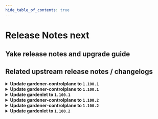 ```yaml
---
hide_table_of_contents: true
---
```


# Release Notes next

## Yake release notes and upgrade guide

## Related upstream release notes / changelogs


<details>
<summary><b>Update gardener-controlplane to <code>1.100.1</code></b></summary>

# [gardener/gardener]

## 🐛 Bug Fixes

- `[OPERATOR]` Fixed a bug in the vpa-eviction-requirements controller causing etcds to be evicted for downscaling outside of their maintenance window. by @voelzmo [#10216]
- `[OPERATOR]` `updatecacerts.service` systemd unit on nodes with Debian OS does not fail anymore if `/usr/local/share/ca-certificates` directory is empty. by @ScheererJ [#10251]
- `[OPERATOR]` Valitail is now pinned to v2.2.15 (depends on glibc 2.32) by @nickytd [#10283]
## 🏃 Others

- `[DEVELOPER]` local setup: Registry caches for `eu.gcr.io` and `ghcr.io` are now removed as there are no images from these upstream registries. by @ialidzhikov [#10203]

## Helm Charts
- controlplane: `europe-docker.pkg.dev/gardener-project/releases/charts/gardener/controlplane:v1.100.1`
- gardenlet: `europe-docker.pkg.dev/gardener-project/releases/charts/gardener/gardenlet:v1.100.1`
- operator: `europe-docker.pkg.dev/gardener-project/releases/charts/gardener/operator:v1.100.1`
- resource-manager: `europe-docker.pkg.dev/gardener-project/releases/charts/gardener/resource-manager:v1.100.1`
## Docker Images
- admission-controller: `europe-docker.pkg.dev/gardener-project/releases/gardener/admission-controller:v1.100.1`
- apiserver: `europe-docker.pkg.dev/gardener-project/releases/gardener/apiserver:v1.100.1`
- controller-manager: `europe-docker.pkg.dev/gardener-project/releases/gardener/controller-manager:v1.100.1`
- gardenlet: `europe-docker.pkg.dev/gardener-project/releases/gardener/gardenlet:v1.100.1`
- node-agent: `europe-docker.pkg.dev/gardener-project/releases/gardener/node-agent:v1.100.1`
- operator: `europe-docker.pkg.dev/gardener-project/releases/gardener/operator:v1.100.1`
- resource-manager: `europe-docker.pkg.dev/gardener-project/releases/gardener/resource-manager:v1.100.1`
- scheduler: `europe-docker.pkg.dev/gardener-project/releases/gardener/scheduler:v1.100.1`


</details>

<details>
<summary><b>Update gardener-controlplane to <code>1.100.1</code></b></summary>

# [gardener/gardener]

## 🐛 Bug Fixes

- `[OPERATOR]` Fixed a bug in the vpa-eviction-requirements controller causing etcds to be evicted for downscaling outside of their maintenance window. by @voelzmo [#10216]
- `[OPERATOR]` `updatecacerts.service` systemd unit on nodes with Debian OS does not fail anymore if `/usr/local/share/ca-certificates` directory is empty. by @ScheererJ [#10251]
- `[OPERATOR]` Valitail is now pinned to v2.2.15 (depends on glibc 2.32) by @nickytd [#10283]
## 🏃 Others

- `[DEVELOPER]` local setup: Registry caches for `eu.gcr.io` and `ghcr.io` are now removed as there are no images from these upstream registries. by @ialidzhikov [#10203]

## Helm Charts
- controlplane: `europe-docker.pkg.dev/gardener-project/releases/charts/gardener/controlplane:v1.100.1`
- gardenlet: `europe-docker.pkg.dev/gardener-project/releases/charts/gardener/gardenlet:v1.100.1`
- operator: `europe-docker.pkg.dev/gardener-project/releases/charts/gardener/operator:v1.100.1`
- resource-manager: `europe-docker.pkg.dev/gardener-project/releases/charts/gardener/resource-manager:v1.100.1`
## Docker Images
- admission-controller: `europe-docker.pkg.dev/gardener-project/releases/gardener/admission-controller:v1.100.1`
- apiserver: `europe-docker.pkg.dev/gardener-project/releases/gardener/apiserver:v1.100.1`
- controller-manager: `europe-docker.pkg.dev/gardener-project/releases/gardener/controller-manager:v1.100.1`
- gardenlet: `europe-docker.pkg.dev/gardener-project/releases/gardener/gardenlet:v1.100.1`
- node-agent: `europe-docker.pkg.dev/gardener-project/releases/gardener/node-agent:v1.100.1`
- operator: `europe-docker.pkg.dev/gardener-project/releases/gardener/operator:v1.100.1`
- resource-manager: `europe-docker.pkg.dev/gardener-project/releases/gardener/resource-manager:v1.100.1`
- scheduler: `europe-docker.pkg.dev/gardener-project/releases/gardener/scheduler:v1.100.1`


</details>

<details>
<summary><b>Update gardenlet to <code>1.100.1</code></b></summary>

# [gardener/gardener]

## 🐛 Bug Fixes

- `[OPERATOR]` Fixed a bug in the vpa-eviction-requirements controller causing etcds to be evicted for downscaling outside of their maintenance window. by @voelzmo [#10216]
- `[OPERATOR]` `updatecacerts.service` systemd unit on nodes with Debian OS does not fail anymore if `/usr/local/share/ca-certificates` directory is empty. by @ScheererJ [#10251]
- `[OPERATOR]` Valitail is now pinned to v2.2.15 (depends on glibc 2.32) by @nickytd [#10283]
## 🏃 Others

- `[DEVELOPER]` local setup: Registry caches for `eu.gcr.io` and `ghcr.io` are now removed as there are no images from these upstream registries. by @ialidzhikov [#10203]

## Helm Charts
- controlplane: `europe-docker.pkg.dev/gardener-project/releases/charts/gardener/controlplane:v1.100.1`
- gardenlet: `europe-docker.pkg.dev/gardener-project/releases/charts/gardener/gardenlet:v1.100.1`
- operator: `europe-docker.pkg.dev/gardener-project/releases/charts/gardener/operator:v1.100.1`
- resource-manager: `europe-docker.pkg.dev/gardener-project/releases/charts/gardener/resource-manager:v1.100.1`
## Docker Images
- admission-controller: `europe-docker.pkg.dev/gardener-project/releases/gardener/admission-controller:v1.100.1`
- apiserver: `europe-docker.pkg.dev/gardener-project/releases/gardener/apiserver:v1.100.1`
- controller-manager: `europe-docker.pkg.dev/gardener-project/releases/gardener/controller-manager:v1.100.1`
- gardenlet: `europe-docker.pkg.dev/gardener-project/releases/gardener/gardenlet:v1.100.1`
- node-agent: `europe-docker.pkg.dev/gardener-project/releases/gardener/node-agent:v1.100.1`
- operator: `europe-docker.pkg.dev/gardener-project/releases/gardener/operator:v1.100.1`
- resource-manager: `europe-docker.pkg.dev/gardener-project/releases/gardener/resource-manager:v1.100.1`
- scheduler: `europe-docker.pkg.dev/gardener-project/releases/gardener/scheduler:v1.100.1`


</details>

<details>
<summary><b>Update gardener-controlplane to <code>1.100.2</code></b></summary>

# [gardener/gardener]

## 🐛 Bug Fixes

- `[OPERATOR]` A bug has been fixed which prevented `gardenlet` from creating its own `seedmanagement.gardener.cloud/v1alpha1.Gardenlet` resource when `selfUpgrade` was set in its Helm chart values ([more information](https://github.com/gardener/gardener/blob/master/docs/deployment/deploy_gardenlet_manually.md#optional-enable-self-upgrades)). by @rfranzke [#10307]
- `[OPERATOR]` An issue causing the vpn-seed-server VPA's to be created with wrong targetRef for highly available Shoots is now fixed. by @ialidzhikov [#10373]
## 🏃 Others

- `[OPERATOR]` An issue in gardener-node-agent causing registry hosts probe to fail when the `spec.criConfig.containerd.registries.hosts.caCerts` field of OperatingSystemConfig is set is now fixed. by @dimitar-kostadinov [#10381]
- `[OPERATOR]` Kernel setting `net.netfilter.nf_conntrack_max` is only set on nodes by `sysctl.d` if `kube-proxy` is disabled. by @oliver-goetz [#10445]
- `[OPERATOR]` gardener-controller-manager: A corner case issue in the maintenance controller that prevented forceful minor K8s version update from K8s 1.29 to K8s 1.30 is now resolved. by @ialidzhikov [#10440]

## Helm Charts
- controlplane: `europe-docker.pkg.dev/gardener-project/releases/charts/gardener/controlplane:v1.100.2`
- gardenlet: `europe-docker.pkg.dev/gardener-project/releases/charts/gardener/gardenlet:v1.100.2`
- operator: `europe-docker.pkg.dev/gardener-project/releases/charts/gardener/operator:v1.100.2`
- resource-manager: `europe-docker.pkg.dev/gardener-project/releases/charts/gardener/resource-manager:v1.100.2`
## Docker Images
- admission-controller: `europe-docker.pkg.dev/gardener-project/releases/gardener/admission-controller:v1.100.2`
- apiserver: `europe-docker.pkg.dev/gardener-project/releases/gardener/apiserver:v1.100.2`
- controller-manager: `europe-docker.pkg.dev/gardener-project/releases/gardener/controller-manager:v1.100.2`
- gardenlet: `europe-docker.pkg.dev/gardener-project/releases/gardener/gardenlet:v1.100.2`
- node-agent: `europe-docker.pkg.dev/gardener-project/releases/gardener/node-agent:v1.100.2`
- operator: `europe-docker.pkg.dev/gardener-project/releases/gardener/operator:v1.100.2`
- resource-manager: `europe-docker.pkg.dev/gardener-project/releases/gardener/resource-manager:v1.100.2`
- scheduler: `europe-docker.pkg.dev/gardener-project/releases/gardener/scheduler:v1.100.2`


</details>

<details>
<summary><b>Update gardener-controlplane to <code>1.100.2</code></b></summary>

# [gardener/gardener]

## 🐛 Bug Fixes

- `[OPERATOR]` A bug has been fixed which prevented `gardenlet` from creating its own `seedmanagement.gardener.cloud/v1alpha1.Gardenlet` resource when `selfUpgrade` was set in its Helm chart values ([more information](https://github.com/gardener/gardener/blob/master/docs/deployment/deploy_gardenlet_manually.md#optional-enable-self-upgrades)). by @rfranzke [#10307]
- `[OPERATOR]` An issue causing the vpn-seed-server VPA's to be created with wrong targetRef for highly available Shoots is now fixed. by @ialidzhikov [#10373]
## 🏃 Others

- `[OPERATOR]` An issue in gardener-node-agent causing registry hosts probe to fail when the `spec.criConfig.containerd.registries.hosts.caCerts` field of OperatingSystemConfig is set is now fixed. by @dimitar-kostadinov [#10381]
- `[OPERATOR]` Kernel setting `net.netfilter.nf_conntrack_max` is only set on nodes by `sysctl.d` if `kube-proxy` is disabled. by @oliver-goetz [#10445]
- `[OPERATOR]` gardener-controller-manager: A corner case issue in the maintenance controller that prevented forceful minor K8s version update from K8s 1.29 to K8s 1.30 is now resolved. by @ialidzhikov [#10440]

## Helm Charts
- controlplane: `europe-docker.pkg.dev/gardener-project/releases/charts/gardener/controlplane:v1.100.2`
- gardenlet: `europe-docker.pkg.dev/gardener-project/releases/charts/gardener/gardenlet:v1.100.2`
- operator: `europe-docker.pkg.dev/gardener-project/releases/charts/gardener/operator:v1.100.2`
- resource-manager: `europe-docker.pkg.dev/gardener-project/releases/charts/gardener/resource-manager:v1.100.2`
## Docker Images
- admission-controller: `europe-docker.pkg.dev/gardener-project/releases/gardener/admission-controller:v1.100.2`
- apiserver: `europe-docker.pkg.dev/gardener-project/releases/gardener/apiserver:v1.100.2`
- controller-manager: `europe-docker.pkg.dev/gardener-project/releases/gardener/controller-manager:v1.100.2`
- gardenlet: `europe-docker.pkg.dev/gardener-project/releases/gardener/gardenlet:v1.100.2`
- node-agent: `europe-docker.pkg.dev/gardener-project/releases/gardener/node-agent:v1.100.2`
- operator: `europe-docker.pkg.dev/gardener-project/releases/gardener/operator:v1.100.2`
- resource-manager: `europe-docker.pkg.dev/gardener-project/releases/gardener/resource-manager:v1.100.2`
- scheduler: `europe-docker.pkg.dev/gardener-project/releases/gardener/scheduler:v1.100.2`


</details>

<details>
<summary><b>Update gardenlet to <code>1.100.2</code></b></summary>

# [gardener/gardener]

## 🐛 Bug Fixes

- `[OPERATOR]` A bug has been fixed which prevented `gardenlet` from creating its own `seedmanagement.gardener.cloud/v1alpha1.Gardenlet` resource when `selfUpgrade` was set in its Helm chart values ([more information](https://github.com/gardener/gardener/blob/master/docs/deployment/deploy_gardenlet_manually.md#optional-enable-self-upgrades)). by @rfranzke [#10307]
- `[OPERATOR]` An issue causing the vpn-seed-server VPA's to be created with wrong targetRef for highly available Shoots is now fixed. by @ialidzhikov [#10373]
## 🏃 Others

- `[OPERATOR]` An issue in gardener-node-agent causing registry hosts probe to fail when the `spec.criConfig.containerd.registries.hosts.caCerts` field of OperatingSystemConfig is set is now fixed. by @dimitar-kostadinov [#10381]
- `[OPERATOR]` Kernel setting `net.netfilter.nf_conntrack_max` is only set on nodes by `sysctl.d` if `kube-proxy` is disabled. by @oliver-goetz [#10445]
- `[OPERATOR]` gardener-controller-manager: A corner case issue in the maintenance controller that prevented forceful minor K8s version update from K8s 1.29 to K8s 1.30 is now resolved. by @ialidzhikov [#10440]

## Helm Charts
- controlplane: `europe-docker.pkg.dev/gardener-project/releases/charts/gardener/controlplane:v1.100.2`
- gardenlet: `europe-docker.pkg.dev/gardener-project/releases/charts/gardener/gardenlet:v1.100.2`
- operator: `europe-docker.pkg.dev/gardener-project/releases/charts/gardener/operator:v1.100.2`
- resource-manager: `europe-docker.pkg.dev/gardener-project/releases/charts/gardener/resource-manager:v1.100.2`
## Docker Images
- admission-controller: `europe-docker.pkg.dev/gardener-project/releases/gardener/admission-controller:v1.100.2`
- apiserver: `europe-docker.pkg.dev/gardener-project/releases/gardener/apiserver:v1.100.2`
- controller-manager: `europe-docker.pkg.dev/gardener-project/releases/gardener/controller-manager:v1.100.2`
- gardenlet: `europe-docker.pkg.dev/gardener-project/releases/gardener/gardenlet:v1.100.2`
- node-agent: `europe-docker.pkg.dev/gardener-project/releases/gardener/node-agent:v1.100.2`
- operator: `europe-docker.pkg.dev/gardener-project/releases/gardener/operator:v1.100.2`
- resource-manager: `europe-docker.pkg.dev/gardener-project/releases/gardener/resource-manager:v1.100.2`
- scheduler: `europe-docker.pkg.dev/gardener-project/releases/gardener/scheduler:v1.100.2`


</details>
